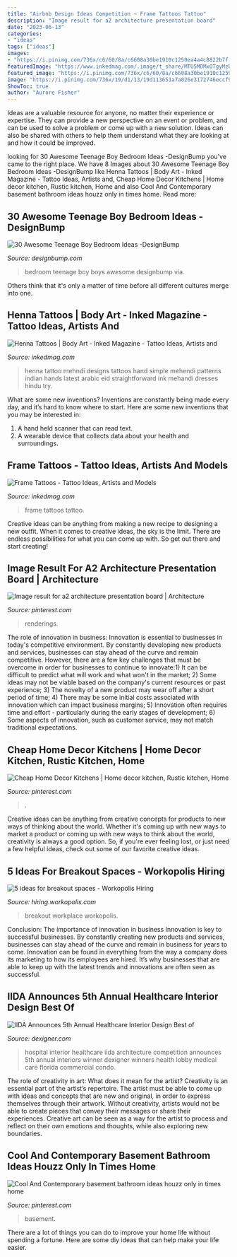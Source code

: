```yaml
---
title: "Airbnb Design Ideas Competition ~ Frame Tattoos Tattoo"
description: "Image result for a2 architecture presentation board"
date: "2023-06-13"
categories:
- "ideas"
tags: ["ideas"]
images:
- "https://i.pinimg.com/736x/c6/60/8a/c6608a30be1910c1259ea4a4c8822b7f.jpg"
featuredImage: "https://www.inkedmag.com/.image/t_share/MTU5MDMxOTgyMzUyMTgwODg1/fc73c1d1bc2f79c617dd7e527d6fc138.jpg"
featured_image: "https://i.pinimg.com/736x/c6/60/8a/c6608a30be1910c1259ea4a4c8822b7f.jpg"
image: "https://i.pinimg.com/736x/19/d1/13/19d113651a7a026e3172746eccf95fcf.jpg"
ShowToc: true
author: "Aurore Fisher"
---
```



Ideas are a valuable resource for anyone, no matter their experience or expertise. They can provide a new perspective on an event or problem, and can be used to solve a problem or come up with a new solution. Ideas can also be shared with others to help them understand what they are looking at and how it could be improved.

	

		
looking for 30 Awesome Teenage Boy Bedroom Ideas -DesignBump you've came to the right place. We have 8 Images about 30 Awesome Teenage Boy Bedroom Ideas -DesignBump like Henna Tattoos | Body Art - Inked Magazine - Tattoo Ideas, Artists and, Cheap Home Decor Kitchens | Home decor kitchen, Rustic kitchen, Home and also Cool And Contemporary basement bathroom ideas houzz only in times home. Read more:
		
    
## 30 Awesome Teenage Boy Bedroom Ideas -DesignBump

<img loading=lazy src="https://cdn.designbump.com/wp-content/uploads/2014/10/teenage-boys-bedroom-ideas-026.jpg" onerror="this.onerror=null;this.src='https://tse4.mm.bing.net/th?id=OIP.l6WhONJrwT4HPNl5xEItpQHaKW&amp;pid=15.1';" alt="30 Awesome Teenage Boy Bedroom Ideas -DesignBump">

_Source: designbump.com_

>bedroom teenage boy boys awesome designbump via. 

	

Others think that it's only a matter of time before all different cultures merge into one.

    
## Henna Tattoos | Body Art - Inked Magazine - Tattoo Ideas, Artists And

<img loading=lazy src="https://www.inkedmag.com/.image/t_share/MTU5MDMxOTgyMzUyMTgwODg1/fc73c1d1bc2f79c617dd7e527d6fc138.jpg" onerror="this.onerror=null;this.src='https://tse1.mm.bing.net/th?id=OIP.AA9BGL2pBe-NU5yusVAkpQHaLJ&amp;pid=15.1';" alt="Henna Tattoos | Body Art - Inked Magazine - Tattoo Ideas, Artists and">

_Source: inkedmag.com_

>henna tattoo mehndi designs tattoos hand simple mehendi patterns indian hands latest arabic eid straightforward ink mehandi dresses hindu try. 

	

What are some new inventions?
Inventions are constantly being made every day, and it’s hard to know where to start. Here are some new inventions that you may be interested in: 
1. A hand held scanner that can read text.
2. A wearable device that collects data about your health and surroundings. 

    
## Frame Tattoos - Tattoo Ideas, Artists And Models

<img loading=lazy src="https://www.inkedmag.com/.image/t_share/MTU5MDMzMTAxMTkwODk5MzQ5/framefeature.jpg" onerror="this.onerror=null;this.src='https://tse3.mm.bing.net/th?id=OIP.zcCl__QCGfzOckFTMofGPgHaHa&amp;pid=15.1';" alt="Frame Tattoos - Tattoo Ideas, Artists and Models">

_Source: inkedmag.com_

>frame tattoos tattoo. 

	

Creative ideas can be anything from making a new recipe to designing a new outfit. When it comes to creative ideas, the sky is the limit. There are endless possibilities for what you can come up with. So get out there and start creating!

    
## Image Result For A2 Architecture Presentation Board | Architecture

<img loading=lazy src="https://i.pinimg.com/736x/6a/50/b7/6a50b7b3b024602e3a87d7130a34cbc1.jpg" onerror="this.onerror=null;this.src='https://tse4.mm.bing.net/th?id=OIP.ljrKdfsf-KYxeZzIp6-TiAHaKd&amp;pid=15.1';" alt="Image result for a2 architecture presentation board | Architecture">

_Source: pinterest.com_

>renderings. 

	

The role of innovation in business:
Innovation is essential to businesses in today's competitive environment. By constantly developing new products and services, businesses can stay ahead of the curve and remain competitive. However, there are a few key challenges that must be overcome in order for businesses to continue to innovate:1) It can be difficult to predict what will work and what won't in the market; 2) Some ideas may not be viable based on the company's current resources or past experience; 3) The novelty of a new product may wear off after a short period of time; 4) There may be some initial costs associated with innovation which can impact business margins; 5) Innovation often requires time and effort - particularly during the early stages of development; 6) Some aspects of innovation, such as customer service, may not match traditional expectations.

    
## Cheap Home Decor Kitchens | Home Decor Kitchen, Rustic Kitchen, Home

<img loading=lazy src="https://i.pinimg.com/736x/19/d1/13/19d113651a7a026e3172746eccf95fcf.jpg" onerror="this.onerror=null;this.src='https://tse4.mm.bing.net/th?id=OIP.ZfjkRFTlGgoTMKF_uKbtxAHaJ3&amp;pid=15.1';" alt="Cheap Home Decor Kitchens | Home decor kitchen, Rustic kitchen, Home">

_Source: pinterest.com_

>. 

	

Creative ideas can be anything from creative concepts for products to new ways of thinking about the world. Whether it's coming up with new ways to market a product or coming up with new ways to think about the world, creativity is always a good option. So, if you're ever feeling lost, or just need a few helpful ideas, check out some of our favorite creative ideas.

    
## 5 Ideas For Breakout Spaces - Workopolis Hiring

<img loading=lazy src="https://hiring.workopolis.com/wp-content/uploads/sites/3/2016/10/airbnb-office_london_threefold_dezeen_1568_5-936x669c.jpg" onerror="this.onerror=null;this.src='https://tse2.mm.bing.net/th?id=OIP.UhhQTFTDbDo1IT5TjPYdFQHaFS&amp;pid=15.1';" alt="5 ideas for breakout spaces - Workopolis Hiring">

_Source: hiring.workopolis.com_

>breakout workplace workopolis. 

	

Conclusion: The importance of innovation in business
Innovation is key to successful businesses. By constantly creating new products and services, businesses can stay ahead of the curve and remain in business for years to come. Innovation can be found in everything from the way a company does its marketing to how its employees are hired. It’s why businesses that are able to keep up with the latest trends and innovations are often seen as successful.

    
## IIDA Announces 5th Annual Healthcare Interior Design Best Of

<img loading=lazy src="https://www.dexigner.com/images/article/25208/Florida_Hospital_for_Women_03_gallery.jpg" onerror="this.onerror=null;this.src='https://tse4.mm.bing.net/th?id=OIP.5QIx6wjINyDMrngnnFgNEwHaLH&amp;pid=15.1';" alt="IIDA Announces 5th Annual Healthcare Interior Design Best of">

_Source: dexigner.com_

>hospital interior healthcare iida architecture competition announces 5th annual interiors winner dexigner winners health lobby medical care florida commercial condo. 

	

The role of creativity in art: What does it mean for the artist?
Creativity is an essential part of the artist’s repertoire. The artist must be able to come up with ideas and concepts that are new and original, in order to express themselves through their artwork. Without creativity, artists would not be able to create pieces that convey their messages or share their experiences. Creative art can be seen as a way for the artist to process and reflect on their own emotions and thoughts, while also exploring new boundaries.

    
## Cool And Contemporary Basement Bathroom Ideas Houzz Only In Times Home

<img loading=lazy src="https://i.pinimg.com/736x/c6/60/8a/c6608a30be1910c1259ea4a4c8822b7f.jpg" onerror="this.onerror=null;this.src='https://tse3.mm.bing.net/th?id=OIP.1ak-I4UbygNQXcCES3jYggHaLG&amp;pid=15.1';" alt="Cool And Contemporary basement bathroom ideas houzz only in times home">

_Source: pinterest.com_

>basement. 

	

There are a lot of things you can do to improve your home life without spending a fortune. Here are some diy ideas that can help make your life easier.

